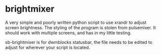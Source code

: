 # brightmixer
A very simple and poorly written python script to use xrandr to adjust screen brightness. The styling of the program is stolen from pulsemixer. It should work with multiple screens, and has in my little testing. 

sb-brightmixer is for dwmblocks statusbar, the file needs to be edited to adjust for wherever your script is located.
